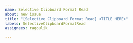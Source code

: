 ```yaml
---
name: Selective Clipboard Format Read
about: new issue
title: "[Selective Clipboard Format Read] <TITLE HERE>"
labels: SelectiveClipboardFormatRead
assignees: ragoulik

---
```



